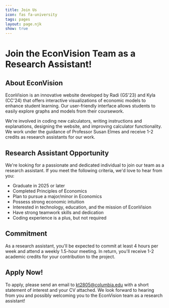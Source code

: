 ```yaml
---
title: Join Us
icon: fas fa-university
tags: pages
layout: page.njk
show: true
---
```

<span class="p-8">
    <h1 class="text-3xl p-2 text-violet-600 text-center">Join the EconVision Team as a Research Assistant!</h1>
    <h2 class="text-xl p-2">About EconVision</h2>
    <p>EconVision is an innovative website developed by Radi (GS'23) and Kyla (CC'24) that offers interactive visualizations of economic models to enhance student learning. Our user-friendly interface allows students to easily explore graphs and models from their coursework.</p>
    <p>We're involved in coding new calculators, writing instructions and explanations, designing the website, and improving calculator functionality. We work under the guidance of Professor Susan Elmes and receive 1-2 credits as research assistants for our work.</p>
    <h2 class="text-xl p-2">Research Assistant Opportunity</h2>
    <p>We're looking for a passionate and dedicated individual to join our team as a research assistant. If you meet the following criteria, we'd love to hear from you:</p>
    <ul class="list-disc p-4">
        <li>Graduate in 2025 or later</li>
        <li>Completed Principles of Economics</li>
        <li>Plan to pursue a major/minor in Economics</li>
        <li>Possess strong economic intuition</li>
        <li>Interested in technology, education, and the mission of EconVision</li>
        <li>Have strong teamwork skills and dedication</li>
        <li>Coding experience is a plus, but not required</li>
    </ul>
    <h2 class="text-xl p-2">Commitment</h2>
    <p>As a research assistant, you'll be expected to commit at least 4 hours per week and attend a weekly 1.5-hour meeting. In return, you'll receive 1-2 academic credits for your contribution to the project.</p>
    <h2 class="text-xl p-2">Apply Now!</h2>
    <p>To apply, please send an email to <a href="mailto:kt2805@columbia.edu">kt2805@columbia.edu</a> with a short statement of interest and your CV attached. We look forward to hearing from you and possibly welcoming you to the EconVision team as a research assistant!</p>
</span>